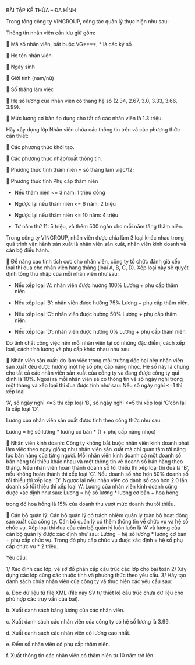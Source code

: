 BÀI TẬP KẾ THỪA – ĐA HÌNH



Trong tổng công ty VINGROUP, công tác quản lý thực hiện như sau:

Thông tin nhân viên cần lưu giữ gồm:

	Mã số nhân viên, bắt buộc VG****, * là các ký số

	Họ tên nhân viên

	Ngày sinh

	Giới tính (nam/nữ)

	Số tháng làm việc

	Hệ số lương của nhân viên có thang hệ số (2.34, 2.67, 3.0, 3.33, 3.66, 3.99).

	Mức lương cơ bản áp dụng cho tất cả các nhân viên là 1.3 triệu.

Hãy xây dựng lớp Nhân viên chứa các thông tin trên và các phương thức cần thiết:

	Các phương thức khởi tạo.

	Các phương thức nhập/xuất thông tin.

	Phương thức tính thâm niên = số tháng làm việc/12;

	Phương thức tính Phụ cấp thâm niên

+	Nếu thâm niên <= 3 năm: 1 triệu đồng

+	Ngược lại nếu thâm niên <= 6 năm: 2 triệu

+	Ngược lại nếu thâm niên <= 10 năm: 4 triệu

+	Từ năm thứ 11: 5 triệu, và thêm 500 ngàn cho mỗi năm tăng thâm niên.

Trong công ty VINGROUP, nhân viên được chia làm 3 loại khác nhau trong quá trình vận hành sản xuất là nhân viên sản xuất, nhân viên kinh doanh và cán bộ điều hành.

	Để nâng cao tính tích cực cho nhân viên, công ty tổ chức đánh giá xếp loại thi đua cho nhân viên hàng tháng (loại A, B, C, D). Xếp loại này sẽ quyết định tổng thu nhập của mỗi nhân viên như sau:

+	Nếu xếp loại ‘A’: nhân viên được hưởng 100% Lương + phụ cấp thâm niên.

+	Nếu xếp loại ‘B’: nhân viên được hưởng 75% Lương + phụ cấp thâm niên.

+	Nếu xếp loại ‘C’: nhân viên được hưởng 50% Lương + phụ cấp thâm niên.

+	Nếu xếp loại ‘D’: nhân viên được hưởng 0% Lương + phụ cấp thâm niên

Do tính chất công việc nên mỗi nhân viên lại có những đặc điểm, cách xếp loại, cách tính lương và phụ cấp khác nhau như sau:

	Nhân viên sản xuất: do làm việc trong môi trường độc hại nên nhân viên sản xuất đều được hưởng một hệ số phụ cấp nặng nhọc. Hệ số này là chung cho tất cả các nhân viên sản xuất của công ty và đang được công ty qui định là 10%. Ngoài ra mỗi nhân viên sẽ có thông tin về số ngày nghỉ trong một tháng và xếp loại thi đua được tính như sau: Nếu số ngày nghỉ <=1 thì xếp loại
 
‘A’, số ngày nghỉ <=3 thì xếp loại ‘B’, số ngày nghỉ <=5 thì xếp loại ‘C’còn lại  là xếp loại ‘D’.

Lương của nhân viên sản xuất được tính theo công thức như sau:

Lương = hệ số lương * lương cơ bản * (1 + phụ cấp nặng nhọc)

	Nhân viên kinh doanh: Công ty không bắt buộc nhân viên kinh doanh phải làm việc theo ngày giống như nhân viên sản xuất mà chỉ quan tâm tới năng lực bán hàng của từng người. Mỗi nhân viên kinh doanh có một doanh số bán hàng tối thiểu khác nhau và một thông tin về doanh số bán hàng theo tháng. Nếu nhân viên hoàn thành doanh số tối thiểu thì xếp loại thi đua là ‘B’, nếu không hoàn thành thì xếp loại ‘C’. Nếu doanh số nhỏ hơn 50% doanh số tối thiểu thì xếp loại ‘D’. Ngược lại nếu nhân viên có danh số cao hơn 2.0 lần doanh số tối thiểu thì xếp loại ‘A’. Lương của nhân viên kinh doanh cũng được xác định như sau: Lương = hệ số lương * lương cơ bản + hoa hồng

trong đó hoa hồng là 15% của doanh thu vượt mức doanh thu tối thiểu.

	Cán bộ quản lý: Cán bộ quản lý có trách nhiệm quản lý toàn bộ hoạt động sản xuất của công ty. Cán bộ quản lý có thêm thông tin về chức vụ và hệ số chức vụ. Xếp loại thi đua của cán bộ quản lý luôn luôn là ‘A’ và lương của cán bộ quản lý được xác định như sau: Lương = hệ số lương * lương cơ bản + phụ cấp chức vụ. Trong đó phụ cấp chức vụ được xác định = hệ số phụ cấp chức vụ * 2 triệu.


Yêu cầu:

1/ Xác định các lớp, vẽ sơ đồ phân cấp cấu trúc các lớp cho bài toán 2/ Xây dựng các lớp cùng các thuộc tính và phương thức theo yêu cầu.
3/ Hãy tạo danh sách chứa nhân viên của công ty và thực hiện các yêu cầu sau:

a.	Đọc dữ liệu từ file XML (file này SV tự thiết kế cấu trúc chứa dữ liệu cho phù hợp các truy vấn của bài).

b.	Xuất danh sách bảng lương của các nhân viên.

c.	Xuất danh sách các nhân viên của công ty có hệ số lương là 3.99.

d.	Xuất danh sách các nhân viên có lương cao nhất.

e.	Đếm số nhân viên có phụ cấp thâm niên.

f.	Xuất thông tin các nhân viên có thâm niên từ 10 năm trở lên.
